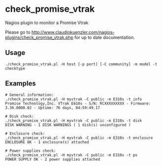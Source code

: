 check_promise_vtrak
===================

Nagios plugin to monitor a Promise Vtrak

Please go to http://www.claudiokuenzler.com/nagios-plugins/check_promise_vtrak.php for up to date documentation.


Usage
-----
    ./check_promise_vtrak.pl -H host [-p port] [-C community] -m model -t checktype
    

Examples
--------
    # General information: 
    ./check_promise_vtrak.pl -H myvtrak -C public -m E310s -t info
    Promise Technology,Inc. VTrak E610s - S/N: RCXXXXXXXXX - Firmware: 3.36.0000.02 - Uptime: 76 days, 04:59:49.17

    # Disk check:
    ./check_promise_vtrak.pl -H myvtrak -C public -m E310s -t disk
    DISK WARNING - 1 DISK WARNINGS ( 1 disk(s) unconfigured )

    # Enclosure check:
    ./check_promise_vtrak.pl -H myvtrak -C public -m E310s -t enclosure
    ENCLOSURE OK - 1 enclosure(s) attached
    
    # Power supplies check:
    ./check_promise_vtrak.pl -H myvtrak -C public -m E310s -t ps
    POWER SUPPLY OK - 2 power supplies attached

